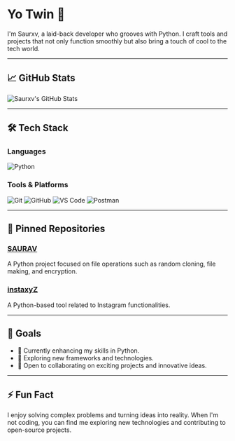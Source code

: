 # Yo Twin 🐍

I'm Saurxv, a laid-back developer who grooves with Python. I craft tools and projects that not only function smoothly but also bring a touch of cool to the tech world.

---

## 📈 GitHub Stats

![Saurxv's GitHub Stats](https://github-readme-stats.vercel.app/api?username=saurxvWz&show_icons=true&theme=radical)

---

## 🛠️ Tech Stack

### Languages

![Python](https://img.shields.io/badge/-Python-black?style=flat-square&logo=python)

### Tools & Platforms

![Git](https://img.shields.io/badge/-Git-black?style=flat-square&logo=git)
![GitHub](https://img.shields.io/badge/-GitHub-black?style=flat-square&logo=github)
![VS Code](https://img.shields.io/badge/-VS%20Code-black?style=flat-square&logo=visual-studio-code)
![Postman](https://img.shields.io/badge/-Postman-black?style=flat-square&logo=postman)

---

## 📌 Pinned Repositories

### [SAURAV](https://github.com/saurxvWz/SAURAV)

A Python project focused on file operations such as random cloning, file making, and encryption.

### [instaxyZ](https://github.com/saurxvWz/instaxyZ)

A Python-based tool related to Instagram functionalities.

---

## 🎯 Goals

- 🔭 Currently enhancing my skills in Python.
- 🌱 Exploring new frameworks and technologies.
- 💬 Open to collaborating on exciting projects and innovative ideas.

---

## ⚡ Fun Fact

I enjoy solving complex problems and turning ideas into reality. When I'm not coding, you can find me exploring new technologies and contributing to open-source projects.
